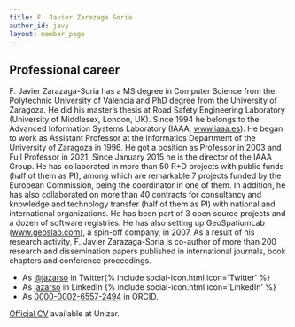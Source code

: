 ```yaml
---
title: F. Javier Zarazaga Soria
author_id: javy
layout: member_page
---
```


## Professional career

F. Javier Zarazaga-Soria has a MS degree in Computer Science from the Polytechnic University of Valencia and PhD degree from the University of Zaragoza. He did his master’s thesis at Road Safety Engineering Laboratory (University of Middlesex, London, UK). Since 1994 he belongs to the Advanced Information Systems Laboratory (IAAA, www.iaaa.es). 
He began to work as Assistant Professor at the Informatics Department of the University of Zaragoza in 1996. He got a position as Professor in 2003 and Full Professor in 2021. Since January 2015 he is the director of the IAAA Group. 
He has collaborated in more than 50 R+D projects with public funds (half of them as PI), among which are remarkable 7 projects funded by the European Commission, being the coordinator in one of them. In addition, he has also collaborated on more than 40 contracts for consultancy and knowledge and technology transfer (half of them as PI) with national and international organizations. He has been part of 3 open source projects and a dozen of software registries. He has also setting up GeoSpatiumLab (www.geoslab.com), a spin-off company, in 2007. As a result of his research activity, F. Javier Zarazaga-Soria is co-author of more than 200 research and dissemination papers published in international journals, book chapters and conference proceedings.

- As [@jazarso](https://twitter.com/jazarso) in Twitter{% include social-icon.html icon='Twitter' %}
- As [jazarso](https://www.linkedin.com/in/jazarso/) in LinkedIn {% include social-icon.html icon='LinkedIn' %}
- As [0000-0002-6557-2494](https://orcid.org/0000-0002-6557-2494) in ORCID.

[Official CV](https://janovas.unizar.es/sideral/CV/francisco-javier-zarazaga-soria) available at Unizar.

